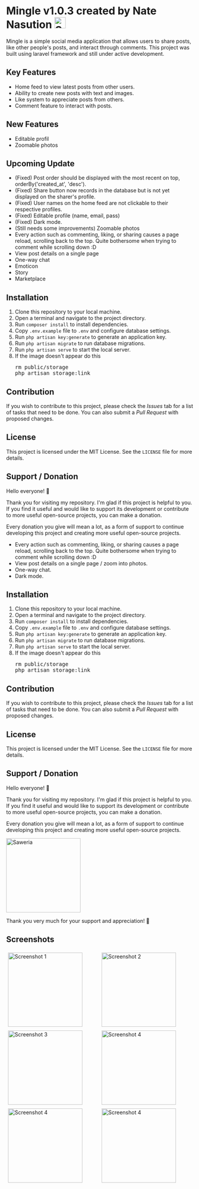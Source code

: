 # Mingle v1.0.3 created by Nate Nasution <img src="https://github.githubassets.com/images/icons/emoji/unicode/1f1ee-1f1e9.png" alt="Saweria" width="30" />

Mingle is a simple social media application that allows users to share posts, like other people's posts, and interact through comments. This project was built using laravel framework and still under active development.

## Key Features
- Home feed to view latest posts from other users.
- Ability to create new posts with text and images.
- Like system to appreciate posts from others.
- Comment feature to interact with posts.

## New Features
- Editable profil
- Zoomable photos

## Upcoming Update
- (Fixed) Post order should be displayed with the most recent on top, orderBy('created_at', 'desc').
- (Fixed) Share button now records in the database but is not yet displayed on the sharer's profile.
- (Fixed) User names on the home feed are not clickable to their respective profiles.
- (Fixed) Editable profile (name, email, pass)
- (Fixed) Dark mode.
- (Still needs some improvements) Zoomable photos
- Every action such as commenting, liking, or sharing causes a page reload, scrolling back to the top. Quite bothersome when trying to comment while scrolling down :D
- View post details on a single page
- One-way chat
- Emoticon
- Story
- Marketplace


## Installation
1. Clone this repository to your local machine.
2. Open a terminal and navigate to the project directory.
3. Run `composer install` to install dependencies.
4. Copy `.env.example` file to `.env` and configure database settings.
5. Run `php artisan key:generate` to generate an application key.
6. Run `php artisan migrate` to run database migrations.
7. Run `php artisan serve` to start the local server.
8. If the image doesn't appear do this
   <pre>rm public/storage
   php artisan storage:link</pre>

## Contribution
If you wish to contribute to this project, please check the *Issues* tab for a list of tasks that need to be done. You can also submit a *Pull Request* with proposed changes.

## License
This project is licensed under the MIT License. See the `LICENSE` file for more details.

## Support / Donation
Hello everyone! 👋

Thank you for visiting my repository. I'm glad if this project is helpful to you. If you find it useful and would like to support its development or contribute to more useful open-source projects, you can make a donation.

Every donation you give will mean a lot, as a form of support to continue developing this project and creating more useful open-source projects.

- Every action such as commenting, liking, or sharing causes a page reload, scrolling back to the top. Quite bothersome when trying to comment while scrolling down :D
- View post details on a single page / zoom into photos.
- One-way chat.
- Dark mode.

## Installation
1. Clone this repository to your local machine.
2. Open a terminal and navigate to the project directory.
3. Run `composer install` to install dependencies.
4. Copy `.env.example` file to `.env` and configure database settings.
5. Run `php artisan key:generate` to generate an application key.
6. Run `php artisan migrate` to run database migrations.
7. Run `php artisan serve` to start the local server.
8. If the image doesn't appear do this
   <pre>rm public/storage
   php artisan storage:link</pre>

## Contribution
If you wish to contribute to this project, please check the *Issues* tab for a list of tasks that need to be done. You can also submit a *Pull Request* with proposed changes.

## License
This project is licensed under the MIT License. See the `LICENSE` file for more details.

## Support / Donation

Hello everyone! 👋

Thank you for visiting my repository. I'm glad if this project is helpful to you. If you find it useful and would like to support its development or contribute to more useful open-source projects, you can make a donation.

Every donation you give will mean a lot, as a form of support to continue developing this project and creating more useful open-source projects.

<a href="https://saweria.co/bhottu" target="_blank">
    <img src="https://github.com/bhottu/nate-social-media/assets/35356275/b0a6053d-4033-467f-8578-e99abed81710" alt="Saweria" width="200" />
</a>

Thank you very much for your support and appreciation! 🙏

## Screenshots

<div style="display: flex; flex-wrap: wrap;">
  <div style="flex: 1 1 30%; margin: 5px;">
    <img src="https://github.com/bhottu/mingle-social-media/assets/35356275/cb14b9ff-ed46-44ea-9075-1c02f65ad082" alt="Screenshot 1" width="200"/>
  </div>
  <div style="flex: 1 1 30%; margin: 5px;">
    <img src="https://github.com/bhottu/mingle-social-media/assets/35356275/eb1258d4-c0db-4fde-80ab-6a0cdc278b5f" alt="Screenshot 2" width="200" />
  </div>
  <div style="flex: 1 1 30%; margin: 5px;">
    <img src="https://github.com/bhottu/mingle-social-media/assets/35356275/94ff1989-227c-42e1-8587-b2a2f7af98e3" alt="Screenshot 3" width="200" />
  </div>
  <div style="flex: 1 1 30%; margin: 5px;">
    <img src="https://github.com/bhottu/mingle-social-media/assets/35356275/f8aa2400-bd9d-4355-83a5-0a3b6c7de545" alt="Screenshot 4" width="200" />
  </div>
<div style="flex: 1 1 30%; margin: 5px;">
    <img src="https://github.com/bhottu/mingle-social-media/assets/35356275/9dc211a7-f50c-408f-8959-4b32a410f89d" alt="Screenshot 4" width="200" />
  </div>
<div style="flex: 1 1 30%; margin: 5px;">
    <img src="https://github.com/bhottu/mingle-social-media/assets/35356275/9051cd75-5a80-405b-b67f-c857ac7566eb" alt="Screenshot 4" width="200" />
  </div>
</div>
